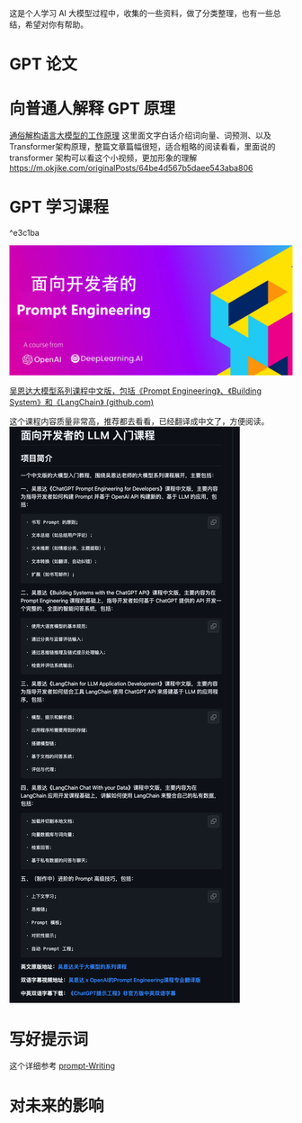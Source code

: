 这是个人学习 AI 大模型过程中，收集的一些资料，做了分类整理，也有一些总结，希望对你有帮助。

# GPT 论文



# 向普通人解释 GPT 原理

[通俗解构语言大模型的工作原理](https://mp.weixin.qq.com/s/PPXaOrLnIV6JlXvgYB74Wg) 这里面文字白话介绍词向量、词预测、以及Transformer架构原理，整篇文章篇幅很短，适合粗略的阅读看看，里面说的 transformer 架构可以看这个小视频，更加形象的理解 https://m.okjike.com/originalPosts/64be4d567b5daee543aba806



# GPT 学习课程

^e3c1ba

![|500](_resources/Pasted%20image%2020230811102958.png)

[吴恩达大模型系列课程中文版，包括《Prompt Engineering》、《Building System》和《LangChain》 (github.com)](https://github.com/datawhalechina/prompt-engineering-for-developers)

这个课程内容质量非常高，推荐都去看看，已经翻译成中文了，方便阅读。
![|500](_resources/program-deeplearning.png)

# 写好提示词

这个详细参考 [prompt-Writing](prompt-Writing.md)

# 对未来的影响
